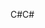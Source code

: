 <span data-ttu-id="8d54b-101">C#</span><span class="sxs-lookup"><span data-stu-id="8d54b-101">C#</span></span>